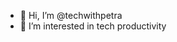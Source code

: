 - 👋 Hi, I’m @techwithpetra
- 👀 I’m interested in tech productivity

<!---
techwithpetra/techwithpetra is a ✨ special ✨ repository because its `README.md` (this file) appears on your GitHub profile.
You can click the Preview link to take a look at your changes.
--->

